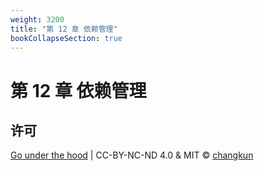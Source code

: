 ```yaml
---
weight: 3200
title: "第 12 章 依赖管理"
bookCollapseSection: true
---
```


# 第 12 章 依赖管理

<!-- - [12.1 依赖管理的难点](./challenges.md) -->
<!-- - [12.2 语义化版本管理](./semantics.md) -->
<!-- - [12.3 最小版本选择算法](./minimum.md) -->
<!-- - [12.4 vgo 与 dep 之争](./fight.md) -->

## 许可

[Go under the hood](https://github.com/golang-design/under-the-hood) | CC-BY-NC-ND 4.0 & MIT &copy; [changkun](https://changkun.de)